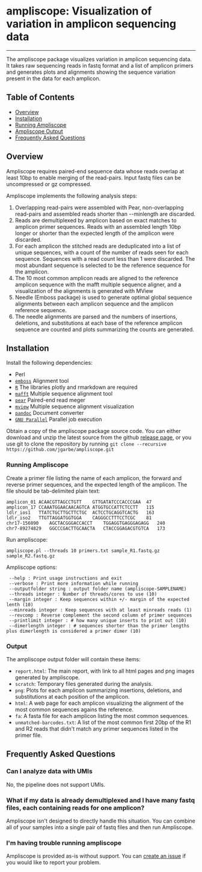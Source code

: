 # ampliscope: Visualization of variation in amplicon sequencing data

------

The ampliscope package visualizes variation in amplicon sequencing data. It takes raw sequencing reads in fastq format and a list of amplicon primers and generates plots and alignments showing the sequence variation present in the data for each amplicon.

## Table of Contents
- [Overview](#overview)
- [Installation](#installation)
- [Running Ampliscope](#running_ampliscope)
- [Ampliscope Output](#output)
- [Frequently Asked Questions](#FAQ)

## Overview<a name="overview"></a>

Ampliscope requires paired-end sequence data whose reads overlap at least 10bp to enable merging of the read-pairs. Input fastq files can be uncompressed or gz compressed.

Ampliscope implements the following analysis steps:

1. Overlapping read-pairs were assembled with Pear, non-overlapping read-pairs and assembled reads shorter than --minlength are discarded. 
2. Reads are demultiplexed by amplicon based on exact matches to amplicon primer sequences. Reads with an assembled length 10bp longer or shorter than the expected length of the amplicon were discarded. 
3. For each amplicon the stitched reads are deduplicated into a list of unique sequences, with a count of the number of reads seen for each sequence. Sequences with a read count less than 1 were discarded. The most abundant sequence is selected to be the reference sequence for the amplicon. 
4. The 10 most common amplicon reads are aligned to the reference amplicon sequence with the mafft multiple sequence aligner, and a visualization of the alignments is generated with MView
5. Needle (Emboss package) is used to generate optimal global sequence alignments between each amplicon sequence and the amplicon reference sequence. 
6. The needle alignments are parsed and the numbers of insertions, deletions, and substitutions at each base of the reference amplicon sequence are counted and plots summarizing the counts are generated.

## Installation<a name="installation"></a>

Install the following dependencies:
* Perl
* [`emboss`](<https://emboss.sourceforge.net/download/>) Alignment tool
* [`R`](<https://r-project.org>) The libraries plotly and rmarkdown are required
* [`mafft`](<https://mafft.cbrc.jp/alignment/software/>) Multiple sequence alignment tool
* [`pear`](<https://github.com/tseemann/PEAR>) Paired-end read meger
* [`mview`](<https://desmid.github.io/mview/>) Multiple sequence alignment visualization
* [`pandoc`](<https://pandoc.org>) Document converter
* [`GNU Parallel`](<https://www.gnu.org/software/parallel/>) Parallel job execution

Obtain a copy of the ampliscope package source code. You can either download and unzip the latest source from the github [release page](https://github.com/jgarbe/ampliscope/releases), or you use git to clone the repository by running `git clone --recursive https://github.com/jgarbe/ampliscope.git`


### Running Ampliscope<a name="running_ampliscope"></a>

Create a primer file listing the name of each amplicon, the forward and reverse primer sequences, and the expected length of the amplicon. The file should be tab-delimited plain text:

```
amplicon_01	ACAACGTTAGCCTGTT	GTTGATATCCCACCCGAA	47
amplicon_17	CCAAATGGAACAACAGTCA	ATGGTGCCATTCTCCTT	115
ldlr_ios1	TTATCTGCTTGCTTCTGC	ACTCCTGCAGGTCACTG	163
ldlr_iso2	TTGTTAGGATGGTGGA	CAGGGCCTTTCCTCGC	81
chr17-156890	AGCTACGGGACCACCT	TGGAGGTGAGGGAGAGG	240
chr7-89274829	GGCCCGACTTGCAACTA	CTACCGGAGACGTGTCA	173
```

Run ampliscope:

```
ampliscope.pl --threads 10 primers.txt sample_R1.fastq.gz sample_R2.fastq.gz
```

Ampliscope options:

     --help : Print usage instructions and exit
     --verbose : Print more information while running
     --outputfolder string : output folder name (ampliscope-SAMPLENAME)
     --threads integer : Number of threads/cores to use (10)
     --margin integer : Keep sequences within +/- margin of the expected lenth (10)
     --minreads integer : Keep sequences with at least minreads reads (1)
     --revcomp : Reverse complement the second column of primer sequences
     --printlimit integer : # how many unique inserts to print out (10)
     --dimerlength integer : # sequences shorter than the primer lengths plus dimerlength is considered a primer dimer (10)

### Output<a name="output"></a>

The ampliscope output folder will contain these items:

- `report.html`: The main report, with link to all html pages and png images generated by ampliscope.
- `scratch`: Temporary files generated during the analysis.
- `png`: Plots for each amplicon summarizing insertions, deletions, and substitutions at each position of the amplicon.
- `html`: A web page for each amplicon visualizing the alignment of the most common sequences agains the reference.
- `fa`: A fasta file for each amplicon listing the most common sequences.
- `unmatched-barcodes.txt`: A list of the most common first 20bp of the R1 and R2 reads that didn't match any primer sequences listed in the primer file.

## Frequently Asked Questions<a name="FAQ"></a>

### Can I analyze data with UMIs

No, the pipeline does not support UMIs.

### What if my data is already demultiplexed and I have many fastq files, each containing reads for one amplicon?

Ampliscope isn't designed to directly handle this situation. You can combine all of your samples into a single pair of fastq files and then run Ampliscope.

### I'm having trouble running ampliscope

Ampliscope is provided as-is without support. You can <a href="https://github.com/jgarbe256/ampliscope/issues/new">create an issue</a> if you would like to report your problem.
